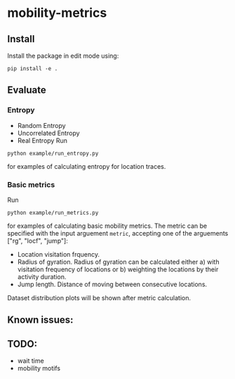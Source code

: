# mobility-metrics

## Install

Install the package in edit mode using:
```
pip install -e .
```

## Evaluate

### Entropy
- Random Entropy
- Uncorrelated Entropy
- Real Entropy
Run 
```
python example/run_entropy.py
```
for examples of calculating entropy for location traces. 

### Basic metrics
Run 
```
python example/run_metrics.py
```
for examples of calculating basic mobility metrics. The metric can be specified with the input arguement `metric`, accepting one of the  arguements ["rg", "locf", "jump"]: 
- Location visitation frquency. 
- Radius of gyration. Radius of gyration can be calculated either a) with visitation frequency of locations or b) weighting the locations by their activity duration.
- Jump length. Distance of moving between consecutive locations. 

Dataset distribution plots will be shown after metric calculation. 

## Known issues:


## TODO:
- wait time
- mobility motifs

